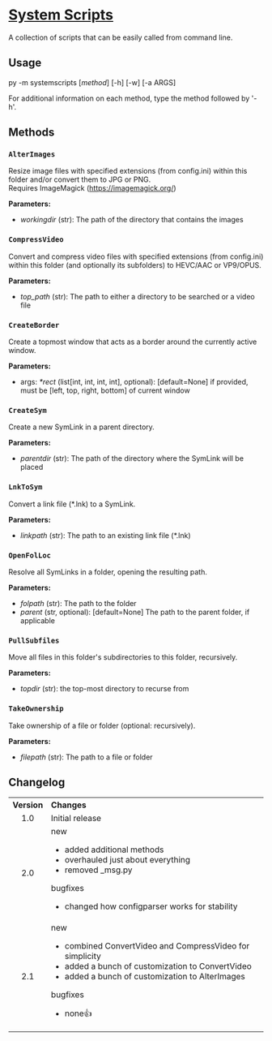 # [System Scripts](https://github.com/Cryden13/SystemScripts)

A collection of scripts that can be easily called from command line.

## Usage

py -m systemscripts \[*method*] \[-h] \[-w] \[-a ARGS]

For additional information on each method, type the method followed by '-h'.

## Methods

### `AlterImages`

Resize image files with specified extensions (from config.ini) within this folder and/or convert them to JPG or PNG.  
Requires ImageMagick (<https://imagemagick.org/>)

**Parameters:**

- *workingdir* (str): The path of the directory that contains the images

### `CompressVideo`

Convert and compress video files with specified extensions (from config.ini) within this folder (and optionally its subfolders) to HEVC/AAC or VP9/OPUS.

**Parameters:**

- *top_path* (str): The path to either a directory to be searched or a video file

### `CreateBorder`

Create a topmost window that acts as a border around the currently active window.

**Parameters:**

- args: *\*rect* (list[int, int, int, int], optional): [default=None] if provided, must be [left, top, right, bottom] of current window

### `CreateSym`

Create a new SymLink in a parent directory.

**Parameters:**

- *parentdir* (str): The path of the directory where the SymLink will be placed

### `LnkToSym`

Convert a link file (*.lnk) to a SymLink.

**Parameters:**

- *linkpath* (str): The path to an existing link file (*.lnk)

### `OpenFolLoc`

Resolve all SymLinks in a folder, opening the resulting path.

**Parameters:**

- *folpath* (str): The path to the folder
- *parent* (str, optional): [default=None] The path to the parent folder, if applicable

### `PullSubfiles`

Move all files in this folder's subdirectories to this folder, recursively.

**Parameters:**

- *topdir* (str): the top-most directory to recurse from

### `TakeOwnership`

Take ownership of a file or folder (optional: recursively).

**Parameters:**

- *filepath* (str): The path to a file or folder

## Changelog

<table>
    <tbody>
        <tr>
            <th align="center">Version</th>
            <th align="left">Changes</th>
        </tr>
        <tr>
            <td align="center">1.0</td>
            <td>Initial release</td>
        </tr>
        <tr>
            <td align="center">2.0</td>
            <td>
                <dl>
                    <dt>new</dt>
                    <ul>
                        <li>added additional methods</li>
                        <li>overhauled just about everything</li>
                        <li>removed _msg.py</li>
                    </ul>
                    <dt>bugfixes</dt>
                    <ul>
                        <li>changed how configparser works for stability</li>
                    </ul>
                </dl>
            </td>
        </tr>
        <tr>
            <td align="center">2.1</td>
            <td>
                <dl>
                    <dt>new</dt>
                    <ul>
                        <li>combined ConvertVideo and CompressVideo for simplicity</li>
                        <li>added a bunch of customization to ConvertVideo</li>
                        <li>added a bunch of customization to AlterImages</li>
                    </ul>
                    <dt>bugfixes</dt>
                    <ul>
                        <li>none👍</li>
                    </ul>
                </dl>
            </td>
        </tr>
    </tbody>
</table>
